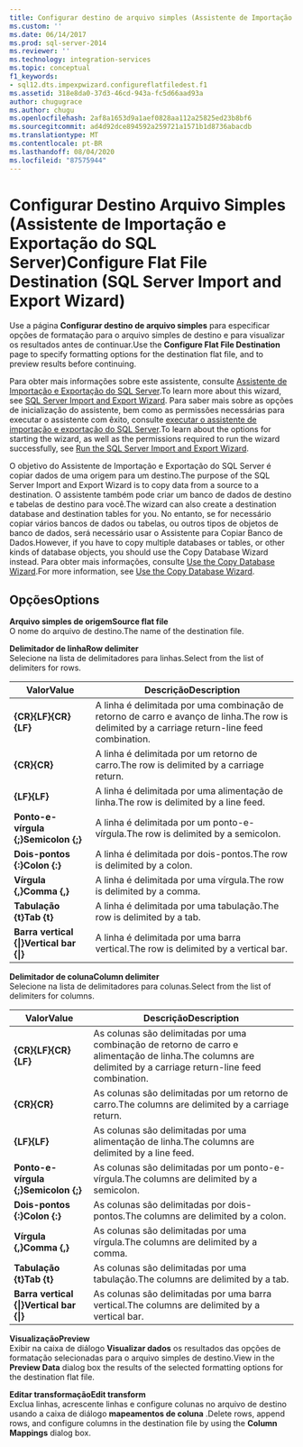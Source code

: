 ```yaml
---
title: Configurar destino de arquivo simples (Assistente de Importação e Exportação do SQL Server) | Microsoft Docs
ms.custom: ''
ms.date: 06/14/2017
ms.prod: sql-server-2014
ms.reviewer: ''
ms.technology: integration-services
ms.topic: conceptual
f1_keywords:
- sql12.dts.impexpwizard.configureflatfiledest.f1
ms.assetid: 318e8da0-37d3-46cd-943a-fc5d66aad93a
author: chugugrace
ms.author: chugu
ms.openlocfilehash: 2af8a1653d9a1aef0828aa112a25825ed23b8bf6
ms.sourcegitcommit: ad4d92dce894592a259721a1571b1d8736abacdb
ms.translationtype: MT
ms.contentlocale: pt-BR
ms.lasthandoff: 08/04/2020
ms.locfileid: "87575944"
---
```

# <a name="configure-flat-file-destination-sql-server-import-and-export-wizard"></a><span data-ttu-id="40e09-102">Configurar Destino Arquivo Simples (Assistente de Importação e Exportação do SQL Server)</span><span class="sxs-lookup"><span data-stu-id="40e09-102">Configure Flat File Destination (SQL Server Import and Export Wizard)</span></span>
  <span data-ttu-id="40e09-103">Use a página **Configurar destino de arquivo simples** para especificar opções de formatação para o arquivo simples de destino e para visualizar os resultados antes de continuar.</span><span class="sxs-lookup"><span data-stu-id="40e09-103">Use the **Configure Flat File Destination** page to specify formatting options for the destination flat file, and to preview results before continuing.</span></span>  
  
 <span data-ttu-id="40e09-104">Para obter mais informações sobre este assistente, consulte [Assistente de Importação e Exportação do SQL Server](import-and-export-data-with-the-sql-server-import-and-export-wizard.md).</span><span class="sxs-lookup"><span data-stu-id="40e09-104">To learn more about this wizard, see [SQL Server Import and Export Wizard](import-and-export-data-with-the-sql-server-import-and-export-wizard.md).</span></span> <span data-ttu-id="40e09-105">Para saber mais sobre as opções de inicialização do assistente, bem como as permissões necessárias para executar o assistente com êxito, consulte [executar o assistente de importação e exportação do SQL Server](start-the-sql-server-import-and-export-wizard.md).</span><span class="sxs-lookup"><span data-stu-id="40e09-105">To learn about the options for starting the wizard, as well as the permissions required to run the wizard successfully, see [Run the SQL Server Import and Export Wizard](start-the-sql-server-import-and-export-wizard.md).</span></span>  
  
 <span data-ttu-id="40e09-106">O objetivo do Assistente de Importação e Exportação do SQL Server é copiar dados de uma origem para um destino.</span><span class="sxs-lookup"><span data-stu-id="40e09-106">The purpose of the SQL Server Import and Export Wizard is to copy data from a source to a destination.</span></span> <span data-ttu-id="40e09-107">O assistente também pode criar um banco de dados de destino e tabelas de destino para você.</span><span class="sxs-lookup"><span data-stu-id="40e09-107">The wizard can also create a destination database and destination tables for you.</span></span> <span data-ttu-id="40e09-108">No entanto, se for necessário copiar vários bancos de dados ou tabelas, ou outros tipos de objetos de banco de dados, será necessário usar o Assistente para Copiar Banco de Dados.</span><span class="sxs-lookup"><span data-stu-id="40e09-108">However, if you have to copy multiple databases or tables, or other kinds of database objects, you should use the Copy Database Wizard instead.</span></span> <span data-ttu-id="40e09-109">Para obter mais informações, consulte [Use the Copy Database Wizard](../../relational-databases/databases/use-the-copy-database-wizard.md).</span><span class="sxs-lookup"><span data-stu-id="40e09-109">For more information, see [Use the Copy Database Wizard](../../relational-databases/databases/use-the-copy-database-wizard.md).</span></span>  
  
## <a name="options"></a><span data-ttu-id="40e09-110">Opções</span><span class="sxs-lookup"><span data-stu-id="40e09-110">Options</span></span>  
 <span data-ttu-id="40e09-111">**Arquivo simples de origem**</span><span class="sxs-lookup"><span data-stu-id="40e09-111">**Source flat file**</span></span>  
 <span data-ttu-id="40e09-112">O nome do arquivo de destino.</span><span class="sxs-lookup"><span data-stu-id="40e09-112">The name of the destination file.</span></span>  
  
 <span data-ttu-id="40e09-113">**Delimitador de linha**</span><span class="sxs-lookup"><span data-stu-id="40e09-113">**Row delimiter**</span></span>  
 <span data-ttu-id="40e09-114">Selecione na lista de delimitadores para linhas.</span><span class="sxs-lookup"><span data-stu-id="40e09-114">Select from the list of delimiters for rows.</span></span>  
  
|<span data-ttu-id="40e09-115">Valor</span><span class="sxs-lookup"><span data-stu-id="40e09-115">Value</span></span>|<span data-ttu-id="40e09-116">Descrição</span><span class="sxs-lookup"><span data-stu-id="40e09-116">Description</span></span>|  
|-----------|-----------------|  
|<span data-ttu-id="40e09-117">**{CR}{LF}**</span><span class="sxs-lookup"><span data-stu-id="40e09-117">**{CR}{LF}**</span></span>|<span data-ttu-id="40e09-118">A linha é delimitada por uma combinação de retorno de carro e avanço de linha.</span><span class="sxs-lookup"><span data-stu-id="40e09-118">The row is delimited by a carriage return-line feed combination.</span></span>|  
|<span data-ttu-id="40e09-119">**{CR}**</span><span class="sxs-lookup"><span data-stu-id="40e09-119">**{CR}**</span></span>|<span data-ttu-id="40e09-120">A linha é delimitada por um retorno de carro.</span><span class="sxs-lookup"><span data-stu-id="40e09-120">The row is delimited by a carriage return.</span></span>|  
|<span data-ttu-id="40e09-121">**{LF}**</span><span class="sxs-lookup"><span data-stu-id="40e09-121">**{LF}**</span></span>|<span data-ttu-id="40e09-122">A linha é delimitada por uma alimentação de linha.</span><span class="sxs-lookup"><span data-stu-id="40e09-122">The row is delimited by a line feed.</span></span>|  
|<span data-ttu-id="40e09-123">**Ponto-e-vírgula {;}**</span><span class="sxs-lookup"><span data-stu-id="40e09-123">**Semicolon {;}**</span></span>|<span data-ttu-id="40e09-124">A linha é delimitada por um ponto-e-vírgula.</span><span class="sxs-lookup"><span data-stu-id="40e09-124">The row is delimited by a semicolon.</span></span>|  
|<span data-ttu-id="40e09-125">**Dois-pontos {:}**</span><span class="sxs-lookup"><span data-stu-id="40e09-125">**Colon {:}**</span></span>|<span data-ttu-id="40e09-126">A linha é delimitada por dois-pontos.</span><span class="sxs-lookup"><span data-stu-id="40e09-126">The row is delimited by a colon.</span></span>|  
|<span data-ttu-id="40e09-127">**Vírgula {,}**</span><span class="sxs-lookup"><span data-stu-id="40e09-127">**Comma {,}**</span></span>|<span data-ttu-id="40e09-128">A linha é delimitada por uma vírgula.</span><span class="sxs-lookup"><span data-stu-id="40e09-128">The row is delimited by a comma.</span></span>|  
|<span data-ttu-id="40e09-129">**Tabulação {t}**</span><span class="sxs-lookup"><span data-stu-id="40e09-129">**Tab {t}**</span></span>|<span data-ttu-id="40e09-130">A linha é delimitada por uma tabulação.</span><span class="sxs-lookup"><span data-stu-id="40e09-130">The row is delimited by a tab.</span></span>|  
|<span data-ttu-id="40e09-131">**Barra vertical {&#124;}**</span><span class="sxs-lookup"><span data-stu-id="40e09-131">**Vertical bar {&#124;}**</span></span>|<span data-ttu-id="40e09-132">A linha é delimitada por uma barra vertical.</span><span class="sxs-lookup"><span data-stu-id="40e09-132">The row is delimited by a vertical bar.</span></span>|  
  
 <span data-ttu-id="40e09-133">**Delimitador de coluna**</span><span class="sxs-lookup"><span data-stu-id="40e09-133">**Column delimiter**</span></span>  
 <span data-ttu-id="40e09-134">Selecione na lista de delimitadores para colunas.</span><span class="sxs-lookup"><span data-stu-id="40e09-134">Select from the list of delimiters for columns.</span></span>  
  
|<span data-ttu-id="40e09-135">Valor</span><span class="sxs-lookup"><span data-stu-id="40e09-135">Value</span></span>|<span data-ttu-id="40e09-136">Descrição</span><span class="sxs-lookup"><span data-stu-id="40e09-136">Description</span></span>|  
|-----------|-----------------|  
|<span data-ttu-id="40e09-137">**{CR}{LF}**</span><span class="sxs-lookup"><span data-stu-id="40e09-137">**{CR}{LF}**</span></span>|<span data-ttu-id="40e09-138">As colunas são delimitadas por uma combinação de retorno de carro e alimentação de linha.</span><span class="sxs-lookup"><span data-stu-id="40e09-138">The columns are delimited by a carriage return-line feed combination.</span></span>|  
|<span data-ttu-id="40e09-139">**{CR}**</span><span class="sxs-lookup"><span data-stu-id="40e09-139">**{CR}**</span></span>|<span data-ttu-id="40e09-140">As colunas são delimitadas por um retorno de carro.</span><span class="sxs-lookup"><span data-stu-id="40e09-140">The columns are delimited by a carriage return.</span></span>|  
|<span data-ttu-id="40e09-141">**{LF}**</span><span class="sxs-lookup"><span data-stu-id="40e09-141">**{LF}**</span></span>|<span data-ttu-id="40e09-142">As colunas são delimitadas por uma alimentação de linha.</span><span class="sxs-lookup"><span data-stu-id="40e09-142">The columns are delimited by a line feed.</span></span>|  
|<span data-ttu-id="40e09-143">**Ponto-e-vírgula {;}**</span><span class="sxs-lookup"><span data-stu-id="40e09-143">**Semicolon {;}**</span></span>|<span data-ttu-id="40e09-144">As colunas são delimitadas por um ponto-e-vírgula.</span><span class="sxs-lookup"><span data-stu-id="40e09-144">The columns are delimited by a semicolon.</span></span>|  
|<span data-ttu-id="40e09-145">**Dois-pontos {:}**</span><span class="sxs-lookup"><span data-stu-id="40e09-145">**Colon {:}**</span></span>|<span data-ttu-id="40e09-146">As colunas são delimitadas por dois-pontos.</span><span class="sxs-lookup"><span data-stu-id="40e09-146">The columns are delimited by a colon.</span></span>|  
|<span data-ttu-id="40e09-147">**Vírgula {,}**</span><span class="sxs-lookup"><span data-stu-id="40e09-147">**Comma {,}**</span></span>|<span data-ttu-id="40e09-148">As colunas são delimitadas por uma vírgula.</span><span class="sxs-lookup"><span data-stu-id="40e09-148">The columns are delimited by a comma.</span></span>|  
|<span data-ttu-id="40e09-149">**Tabulação {t}**</span><span class="sxs-lookup"><span data-stu-id="40e09-149">**Tab {t}**</span></span>|<span data-ttu-id="40e09-150">As colunas são delimitadas por uma tabulação.</span><span class="sxs-lookup"><span data-stu-id="40e09-150">The columns are delimited by a tab.</span></span>|  
|<span data-ttu-id="40e09-151">**Barra vertical {&#124;}**</span><span class="sxs-lookup"><span data-stu-id="40e09-151">**Vertical bar {&#124;}**</span></span>|<span data-ttu-id="40e09-152">As colunas são delimitadas por uma barra vertical.</span><span class="sxs-lookup"><span data-stu-id="40e09-152">The columns are delimited by a vertical bar.</span></span>|  
  
 <span data-ttu-id="40e09-153">**Visualização**</span><span class="sxs-lookup"><span data-stu-id="40e09-153">**Preview**</span></span>  
 <span data-ttu-id="40e09-154">Exibir na caixa de diálogo **Visualizar dados** os resultados das opções de formatação selecionadas para o arquivo simples de destino.</span><span class="sxs-lookup"><span data-stu-id="40e09-154">View in the **Preview Data** dialog box the results of the selected formatting options for the destination flat file.</span></span>  
  
 <span data-ttu-id="40e09-155">**Editar transformação**</span><span class="sxs-lookup"><span data-stu-id="40e09-155">**Edit transform**</span></span>  
 <span data-ttu-id="40e09-156">Exclua linhas, acrescente linhas e configure colunas no arquivo de destino usando a caixa de diálogo **mapeamentos de coluna** .</span><span class="sxs-lookup"><span data-stu-id="40e09-156">Delete rows, append rows, and configure columns in the destination file by using the **Column Mappings** dialog box.</span></span>  
  
  
